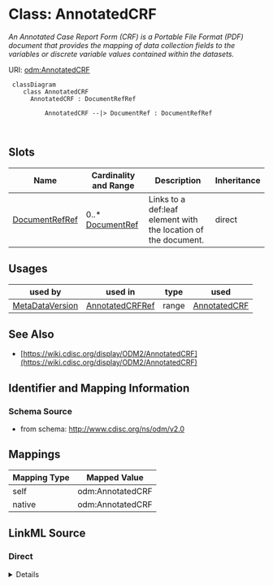 # Class: AnnotatedCRF


_An Annotated Case Report Form (CRF) is a Portable File Format (PDF) document that provides the mapping of data collection fields to the variables or discrete variable values contained within the datasets._





URI: [odm:AnnotatedCRF](http://www.cdisc.org/ns/odm/v2.0/AnnotatedCRF)



```mermaid
 classDiagram
    class AnnotatedCRF
      AnnotatedCRF : DocumentRefRef
        
          AnnotatedCRF --|> DocumentRef : DocumentRefRef
        
      
```




<!-- no inheritance hierarchy -->


## Slots

| Name | Cardinality and Range | Description | Inheritance |
| ---  | --- | --- | --- |
| [DocumentRefRef](DocumentRefRef.md) | 0..* <br/> [DocumentRef](DocumentRef.md) | Links to a def:leaf element with the location of the document. | direct |





## Usages

| used by | used in | type | used |
| ---  | --- | --- | --- |
| [MetaDataVersion](MetaDataVersion.md) | [AnnotatedCRFRef](AnnotatedCRFRef.md) | range | [AnnotatedCRF](AnnotatedCRF.md) |






## See Also

* [https://wiki.cdisc.org/display/ODM2/AnnotatedCRF](https://wiki.cdisc.org/display/ODM2/AnnotatedCRF)

## Identifier and Mapping Information







### Schema Source


* from schema: http://www.cdisc.org/ns/odm/v2.0





## Mappings

| Mapping Type | Mapped Value |
| ---  | ---  |
| self | odm:AnnotatedCRF |
| native | odm:AnnotatedCRF |





## LinkML Source

<!-- TODO: investigate https://stackoverflow.com/questions/37606292/how-to-create-tabbed-code-blocks-in-mkdocs-or-sphinx -->

### Direct

<details>
```yaml
name: AnnotatedCRF
description: An Annotated Case Report Form (CRF) is a Portable File Format (PDF) document
  that provides the mapping of data collection fields to the variables or discrete
  variable values contained within the datasets.
from_schema: http://www.cdisc.org/ns/odm/v2.0
see_also:
- https://wiki.cdisc.org/display/ODM2/AnnotatedCRF
slots:
- DocumentRefRef
slot_usage:
  DocumentRefRef:
    name: DocumentRefRef
    description: Links to a def:leaf element with the location of the document.
    multivalued: true
    domain_of:
    - AnnotatedCRF
    - SupplementalDoc
    - Origin
    - MethodDef
    - CommentDef
    range: DocumentRef
    inlined: true
    inlined_as_list: true
class_uri: odm:AnnotatedCRF

```
</details>

### Induced

<details>
```yaml
name: AnnotatedCRF
description: An Annotated Case Report Form (CRF) is a Portable File Format (PDF) document
  that provides the mapping of data collection fields to the variables or discrete
  variable values contained within the datasets.
from_schema: http://www.cdisc.org/ns/odm/v2.0
see_also:
- https://wiki.cdisc.org/display/ODM2/AnnotatedCRF
slot_usage:
  DocumentRefRef:
    name: DocumentRefRef
    description: Links to a def:leaf element with the location of the document.
    multivalued: true
    domain_of:
    - AnnotatedCRF
    - SupplementalDoc
    - Origin
    - MethodDef
    - CommentDef
    range: DocumentRef
    inlined: true
    inlined_as_list: true
attributes:
  DocumentRefRef:
    name: DocumentRefRef
    description: Links to a def:leaf element with the location of the document.
    from_schema: http://www.cdisc.org/ns/odm/v2.0
    rank: 1000
    multivalued: true
    identifier: false
    alias: DocumentRefRef
    owner: AnnotatedCRF
    domain_of:
    - AnnotatedCRF
    - SupplementalDoc
    - Origin
    - MethodDef
    - CommentDef
    range: DocumentRef
    inlined: true
    inlined_as_list: true
class_uri: odm:AnnotatedCRF

```
</details>